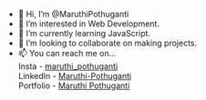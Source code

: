 - 👋 Hi, I’m @MaruthiPothuganti
- 👀 I’m interested in Web Development.
- 🌱 I’m currently learning JavaScript.
- 💞️ I’m looking to collaborate on making projects.
- 📫 You can reach me on...<br>
    Insta     - <a target="_blank" href="https://www.instagram.com/maruthi_pothuganti/">maruthi_pothuganti</a><br>
    LinkedIn - <a target="_blank" href="https://www.linkedin.com/in/maruthi-pothuganti-3a8575179/">Maruthi-Pothuganti</a><br>
    Portfolio - <a target="_blank" href="https://maruthipothuganti.netlify.app/">Maruthi Pothuganti</a>


